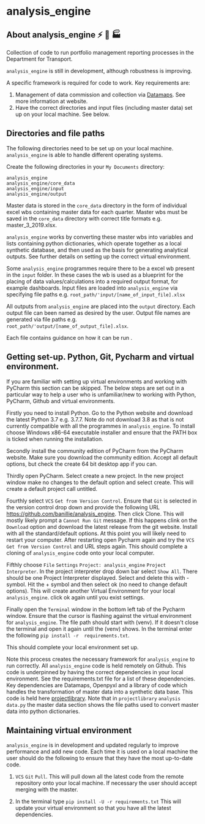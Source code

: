 # analysis_engine 

## About analysis_engine :zap: :rocket: :factory:
Collection of code to run portfolio management reporting processes in the Department for Transport. 

`analysis_engine` is still in development, although robustness is improving.

A specific framework is required for code to work. Key requirements are: 
1. Management of data commission and collection via [Datamaps](https://www.datamaps.twentyfoursoftware.com). See more information at website. 
2. Have the correct directories and input files (including master data) set up on your local machine. See below. 

## Directories and file paths
The following directories need to be set up on your local machine. `analysis_engine` is able to handle different operating systems. 

Create the following directories in your `My Documents` directory:

    analysis_engine
    analysis_engine/core_data
    analysis_engine/input
    analysis_engine/output

Master data is stored in the `core_data` directory in the form of individual excel wbs containing master data for each quarter.
Master wbs must be saved in the `core_data` directory with correct title formats e.g. master_3_2019.xlsx. 
 
`analysis_engine` works by converting these master wbs into variables and lists containing python dictionaries, which 
operate together as a local synthetic database, and then used as the basis for generating analytical outputs. 
See further details on setting up the correct virtual environment. 

Some `analysis_engine` programmes require there to be a excel wb present in the `input` folder. In these cases the wb is 
used as a blueprint for the placing of data values/calculations into a required output format, for example dashboards. 
Input files are loaded into `analysis_engine` via specifying file paths e.g. `root_path/'input/[name_of_input_file].xlsx`

All outputs from `analysis_engine` are placed into the `output` directory. Each output file can been named as desired by
the user. Output file names are generated via file paths e.g. `root_path/'output/[name_of_output_file].xlsx`. 

Each file contains guidance on how it can be run . 

## Getting set-up. Python, Git, Pycharm and virtual environment. 

If you are familiar with setting up virtual environments and working with PyCharm this section can be skipped. The below
steps are set out in a particular way to help a user who is unfamiliar/new to working with Python, PyCharm, Github and 
virtual environments. 

Firstly you need to install Python. Go to the Python website and download the latest Python 3.7 e.g. 3.7.7. Note do not
download 3.8 as that is not currently compatible with all the programmes in `analysis_engine`. To install choose 
Windows x86-64 executable installer and ensure that the PATH box is ticked when running the installation. 

Secondly install the community edition of PyCharm from the PyCharm website. Make sure you download the community edition.
Accept all default options, but check the create 64 bit desktop app if you can. 

Thirdly open PyCharm. Select create a new project. In the new project window make no changes to the default option and 
select create. This will create a default project call untitled. 

Fourthly select `VCS` `Get from Version Control`. Ensure that `Git` is selected in the version control drop down and provide the following URL 
https://github.com/banillie/analysis_engine. Then click Clone. This will mostly likely prompt a 
`Cannot Run Git` message. If this happens clink on the `Download` option and download the latest release from the git website. 
Install with all the standard/default options. At this point you will likely need to restart your computer. After 
restarting open Pycharm again and try the `VCS` `Get from Version Control` and URL steps again. This should complete 
a cloning of `analysis_engine` code onto your local computer. 

Fifthly choose `File` `Settings` `Project: analysis_engine` `Project Interpreter`. In the project interpreter drop down
bar select `Show All`. There should be one Project Interpreter displayed. Select and delete this with - symbol. 
Hit the + symbol and then select ok (no need to change default options). This will create another Virtual Environment 
for your local `analysis_engine`. click ok again until you exist settings. 

Finally open the `Terminal` window in the bottom left tab of the Pycharm window. Ensure that the cursor is flashing 
against the virtual environment for `analysis_engine`. The file path should start with (venv). If it doesn't close
the terminal and open it again until the (venv) shows. In the terminal enter the following `pip install -r 
requirements.txt`. 

This should complete your local environment set up. 

Note this process creates the necessary framework for `analysis_engine` to run correctly. All `analysis_engine` code is held remotely
on Github. This code is underpinned by having the correct dependencies in your local environment. See the requirements.txt 
file for a list of these dependencies. Key dependencies are Datamaps, Openpyxl and a library of code which handles the 
transformation of master data into a synthetic data base. This code is held here [projectlibrary](https://github.com/banillie/projectlibrary). 
Note that in `projectlibrary` `analysis` `data.py` the master data section shows the file paths used to convert master data into python dictionaries.  

## Maintaining virtual environment

`analysis_engine` is in development and updated regularly to improve performance and add new code. Each time it is used on
 a local machine the user should do the following to ensure that they have the most up-to-date code. 

1. `VCS` `Git` `Pull`. This will pull down all the latest code from the remote repository onto your local machine. If necessary
the user should accept merging with the master.

2. In the terminal type `pip install -U -r requirements.txt` This will update your virtual environment so that you have 
all the latest dependencies. 

